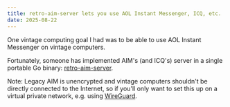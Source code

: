 ```yaml
---
title: retro-aim-server lets you use AOL Instant Messenger, ICQ, etc.
date: 2025-08-22
---
```

One vintage computing goal I had was to be able to use AOL Instant Messenger on vintage computers.

Fortunately, someone has implemented AIM's (and ICQ's) server in a single portable Go binary: [retro-aim-server](https://github.com/mk6i/retro-aim-server).

Note: Legacy AIM is unencrypted and vintage computers shouldn't be directly connected to the Internet, so if you'll only want to set this up on a virtual private network, e.g. using [WireGuard](https://www.wireguard.com/).

